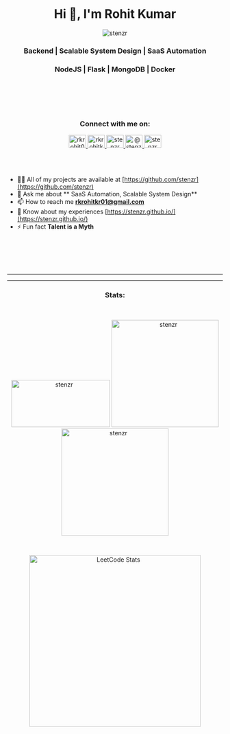 <h1 align="center">Hi 👋, I'm Rohit Kumar</h1>
<p align="center">
   <img src="https://komarev.com/ghpvc/?username=stenzr&label=Profile%20views&color=0e75b6&style=flat" alt="stenzr" />
</p>
<h3 align="center">Backend | Scalable System Design | SaaS Automation</h3>
<h3 align="center">NodeJS | Flask | MongoDB | Docker </h3>
<br><br><br><br>

<h3 align="center">Connect with me on:</h3>
<p align="center">
   <a href="https://twitter.com/rkrohit01" target="_blank">
     <img src="https://raw.githubusercontent.com/rahuldkjain/github-profile-readme-generator/master/src/images/icons/Social/twitter.svg" alt="rkrohit01" height="30" width="40" />
   </a>
   <a href="https://linkedin.com/in/rkrohitkr01" target="_blank">
     <img src="https://raw.githubusercontent.com/rahuldkjain/github-profile-readme-generator/master/src/images/icons/Social/linked-in-alt.svg" alt="rkrohitkr01" height="30" width="40" />
   </a>
   <a href="https://kaggle.com/stenzr" target="_blank">
     <img src="https://raw.githubusercontent.com/rahuldkjain/github-profile-readme-generator/master/src/images/icons/Social/kaggle.svg" alt="stenzr" height="30" width="40" />
   </a>
   <a href="https://medium.com/@stenzr" target="_blank">
     <img src="https://raw.githubusercontent.com/rahuldkjain/github-profile-readme-generator/master/src/images/icons/Social/medium.svg" alt="@stenzr" height="30" width="40" />
   </a>
   <a href="https://www.leetcode.com/stenzr" target="_blank">
     <img src="https://raw.githubusercontent.com/rahuldkjain/github-profile-readme-generator/master/src/images/icons/Social/leet-code.svg" alt="stenzr" height="30" width="40" />
   </a>
</p>
<br><br>

- 👨‍💻 All of my projects are available at [https://github.com/stenzr](https://github.com/stenzr)
- 💬 Ask me about ** SaaS Automation, Scalable System Design**
- 📫 How to reach me **rkrohitkr01@gmail.com**
- 📄 Know about my experiences [https://stenzr.github.io/](https://stenzr.github.io/)
- ⚡ Fun fact **Talent is a Myth**

<br><br><br>
<br>
<hr>
<hr>

<h3 align="center">Stats:</h3>
<br>
<p align="center">
   <img src="https://github-readme-stats.vercel.app/api/top-langs?username=stenzr&show_icons=true&locale=en&layout=compact&theme=highcontrast" alt="stenzr" width="230" height="110"/>
   <img src="https://github-readme-streak-stats.herokuapp.com?user=stenzr&theme=highcontrast&hide_border=true&date_format=M%20j%5B%2C%20Y%5D&border=DD2727" alt="stenzr" width="250"/>
   <img src="https://github-readme-stats.vercel.app/api?username=stenzr&theme=highcontrast&show_icons=true" alt="stenzr" width="250"/>
</p>
<br>

<p align="center">
   <img src="https://leetcard.jacoblin.cool/stenzr" width="400" alt="LeetCode Stats" />
</p>

